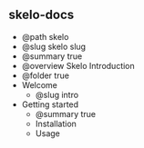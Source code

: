 
## skelo-docs

- @path skelo
- @slug skelo slug
- @summary true
- @overview Skelo Introduction
- @folder true
- Welcome
    - @slug intro
- Getting started
    - @summary true
    - Installation
    - Usage
